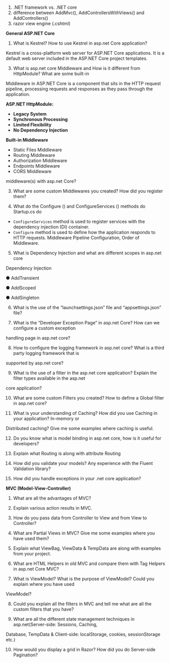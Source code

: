 1. .NET framework vs. .NET core
2. difference between AddMvc(), AddControllersWithViews() and AddControllers()
3. razor view engine (.cshtml)

**General ASP.NET Core**

1. What is Kestrel? How to use Kestrel in asp.net Core application?

Kestrel is a cross-platform web server for ASP.NET Core applications. It is a default web server included in the ASP.NET Core project templates.

3. What is asp.net core Middleware and How is it different from HttpModule? What are some built-in

Middleware in ASP.NET Core is a component that sits in the HTTP request pipeline, processing requests and responses as they pass through the application. 

**ASP.NET HttpModule:**
- **Legacy System**
- **Synchronous Processing**
- **Limited Flexibility**
- **No Dependency Injection**

**Built-in Middleware**
- Static Files Middleware
- Routing Middleware
- Authorization Middleware
- Endpoints Middleware
- CORS Middleware

middleware(s) with asp.net Core?

3. What are some custom Middlewares you created? How did you register them?

4. What do the Configure () and ConfigureServices () methods do Startup.cs do

- `ConfigureServices` method is used to register services with the dependency injection (DI) container.
- `Configure` method is used to define how the application responds to HTTP requests. Middleware Pipeline Configuration, Order of Middleware.

5. What is Dependency Injection and what are different scopes in asp.net core

Dependency Injection

● AddTransient

● AddScoped

● AddSingleton

6. What is the use of the “launchsettings.json” file and “appsettings.json” file?

7. What is the “Developer Exception Page” in asp.net Core? How can we configure a custom exception

handling page in asp.net core?

8. How to configure the logging framework in asp.net core? What is a third party logging framework that is

supported by asp.net core?

9. What is the use of a filter in the asp.net core application? Explain the filter types available in the asp.net

core application?

10. What are some custom Filters you created? How to define a Global filter in asp.net core?

11. What is your understanding of Caching? How did you use Caching in your application? In-memory or

Distributed caching? Give me some examples where caching is useful.

12. Do you know what is model binding in asp.net core, how is it useful for developers?

13. Explain what Routing is along with attribute Routing

14. How did you validate your models? Any experience with the Fluent Validation library?

15. How did you handle exceptions in your .net core application?

**MVC (Model-View-Controller)**

1. What are all the advantages of MVC?

2. Explain various action results in MVC.

3. How do you pass data from Controller to View and from View to Controller?

4. What are Partial Views in MVC? Give me some examples where you have used them?

5. Explain what ViewBag, ViewData & TempData are along with examples from your project.

6. What are HTML Helpers in old MVC and compare them with Tag Helpers in asp.net Core MVC?

7. What is ViewModel? What is the purpose of ViewModel? Could you explain where you have used

ViewModel?

8. Could you explain all the filters in MVC and tell me what are all the custom filters that you have?

9. What are all the different state management techniques in asp.net(Server-side: Sessions, Caching,

Database, TempData & Client-side: localStorage, cookies, sessionStorage etc.)

10. How would you display a grid in Razor? How did you do Server-side Pagination?
